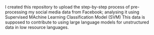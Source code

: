 I created this repository to upload the step-by-step process of pre-processing my social media data from Facebook; analysing it using Supervised MAchine Learning Classification Model  (SVM)
This data is supposed to contribute to using large language models for unstructured data in low resource languages. 
